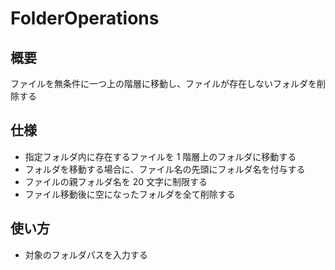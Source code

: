 # FolderOperations

## 概要

ファイルを無条件に一つ上の階層に移動し、ファイルが存在しないフォルダを削除する

## 仕様

- 指定フォルダ内に存在するファイルを 1 階層上のフォルダに移動する
- フォルダを移動する場合に、ファイル名の先頭にフォルダ名を付与する
- ファイルの親フォルダ名を 20 文字に制限する
- ファイル移動後に空になったフォルダを全て削除する

## 使い方

- 対象のフォルダパスを入力する
